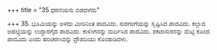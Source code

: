 +++
title = "35 ಧರಣಿಯನು ಬಿಡದಳೆದು"

+++
35. ಭೂಮಿಯನ್ನು ಅಳೆದು ಮೀರಿನಿಂತ ಪಾದವಿದು. ಸುರಗಂಗೆಯನ್ನು ಸೃಷ್ಟಿಸಿದ ಪಾದವಿದು. ಕಲ್ಲಾದ ಅಹಲ್ಯೆಯನ್ನು ಉದ್ಧಾರಗೈದ ಪಾದವಿದು. ಕಾಳಿಂಗನನ್ನು ಮರ್ದಿಸಿದ ಪಾದವಿದು. ಶಕಟಾಸುರನನ್ನು ಮೆಟ್ಟಿ ಕೊಂದ ಪಾದವಿದು ಎಂದು ಹರಿಚರಣವನ್ನು ದ್ರೌಪದಿಯು ಕೊಂಡಾಡಿದಳು.